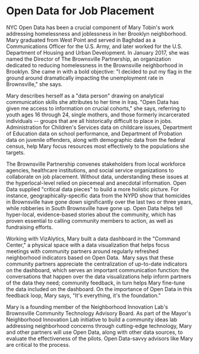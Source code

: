 # Open Data for Job Placement

NYC Open Data has been a crucial component of Mary Tobin's work addressing homelessness and joblessness in her Brooklyn neighborhood. Mary graduated from West Point and served in Baghdad as a Communications Officer for the U.S. Army, and later worked for the U.S. Department of Housing and Urban Development. In January 2017, she was named the Director of The Brownsville Partnership, an organization dedicated to reducing homelessness in the Brownsville neighborhood in Brooklyn. She came in with a bold objective: "I decided to put my flag in the ground around dramatically impacting the unemployment rate in Brownsville," she says.

Mary describes herself as a "data person" drawing on analytical communication skills she attributes to her time in Iraq. "Open Data has given me access to information on crucial cohorts," she says, referring to youth ages 16 through 24, single mothers, and those formerly incarcerated individuals -- groups that are all historically difficult to place in jobs. Administration for Children's Services data on childcare issues, Department of Education data on school performance, and Department of Probation data on juvenile offenders, along with demographic data from the federal census, help Mary focus resources most effectively to the populations she targets.

The Brownsville Partnership convenes stakeholders from local workforce agencies, healthcare institutions, and social service organizations to collaborate on job placement. Without data, understanding these issues at the hyperlocal-level relied on piecemeal and anecdotal information. Open Data supplied "critical data pieces" to build a more holistic picture. For instance, geographically-specific data from the NYPD show that homicides in Brownsville have gone down significantly over the last two or three years, while robberies in South Brownsville have gone up. Open Data helps tell hyper-local, evidence-based stories about the community, which has proven essential to calling community members to action, as well as fundraising efforts.

Working with VizAlytics, Mary built a data dashboard in the "Command Center," a physical space with a data visualization that helps focus meetings with community partners around regularly refreshed neighborhood indicators based on Open Data.  Mary says that these community partners appreciate the centralization of up-to-date indicators on the dashboard, which serves an important communication function: the conversations that happen over the data visualizations help inform partners of the data they need; community feedback, in turn helps Mary fine-tune the data included on the dashboard. On the importance of Open Data in this feedback loop, Mary says, "It's everything, it's the foundation."

Mary is a founding member of the Neighborhood Innovation Lab's Brownsville Community Technology Advisory Board. As part of the Mayor's Neighborhood Innovation Lab initiative to build a community ideas lab addressing neighborhood concerns through cutting-edge technology, Mary and other partners will use Open Data, along with other data sources, to evaluate the effectiveness of the pilots. Open Data-savvy advisors like Mary are critical to the process.
